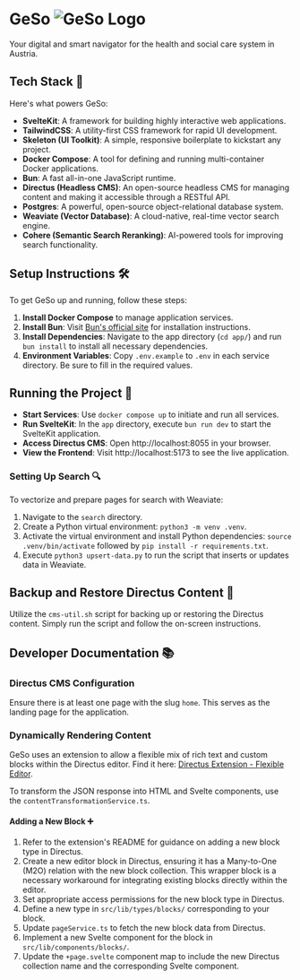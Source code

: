 # GeSo ![GeSo Logo](/app/src/static/favicon.png)

Your digital and smart navigator for the health and social care system in Austria.

## Tech Stack 🔧

Here's what powers GeSo:

- **SvelteKit**: A framework for building highly interactive web applications.
- **TailwindCSS**: A utility-first CSS framework for rapid UI development.
- **Skeleton (UI Toolkit)**: A simple, responsive boilerplate to kickstart any project.
- **Docker Compose**: A tool for defining and running multi-container Docker applications.
- **Bun**: A fast all-in-one JavaScript runtime.
- **Directus (Headless CMS)**: An open-source headless CMS for managing content and making it accessible through a RESTful API.
- **Postgres**: A powerful, open-source object-relational database system.
- **Weaviate (Vector Database)**: A cloud-native, real-time vector search engine.
- **Cohere (Semantic Search Reranking)**: AI-powered tools for improving search functionality.

## Setup Instructions 🛠️

To get GeSo up and running, follow these steps:

1. **Install Docker Compose** to manage application services.
2. **Install Bun**: Visit [Bun's official site](https://bun.sh/) for installation instructions.
3. **Install Dependencies**: Navigate to the app directory (`cd app/`) and run `bun install` to install all necessary dependencies.
4. **Environment Variables**: Copy `.env.example` to `.env` in each service directory. Be sure to fill in the required values.

## Running the Project 🏃

- **Start Services**: Use `docker compose up` to initiate and run all services.
- **Run SvelteKit**: In the `app` directory, execute `bun run dev` to start the SvelteKit application.
- **Access Directus CMS**: Open http://localhost:8055 in your browser.
- **View the Frontend**: Visit http://localhost:5173 to see the live application.

### Setting Up Search 🔍

To vectorize and prepare pages for search with Weaviate:
1. Navigate to the `search` directory.
2. Create a Python virtual environment: `python3 -m venv .venv`.
3. Activate the virtual environment and install Python dependencies: `source .venv/bin/activate` followed by `pip install -r requirements.txt`.
4. Execute `python3 upsert-data.py` to run the script that inserts or updates data in Weaviate.

## Backup and Restore Directus Content 💾

Utilize the `cms-util.sh` script for backing up or restoring the Directus content. Simply run the script and follow the on-screen instructions.

## Developer Documentation 📚

### Directus CMS Configuration

Ensure there is at least one page with the slug `home`. This serves as the landing page for the application.

### Dynamically Rendering Content

GeSo uses an extension to allow a flexible mix of rich text and custom blocks within the Directus editor. Find it here: [Directus Extension - Flexible Editor](https://github.com/formfcw/directus-extension-flexible-editor).

To transform the JSON response into HTML and Svelte components, use the `contentTransformationService.ts`.

#### Adding a New Block ➕

1. Refer to the extension's README for guidance on adding a new block type in Directus.
2. Create a new editor block in Directus, ensuring it has a Many-to-One (M2O) relation with the new block collection. This wrapper block is a necessary workaround for integrating existing blocks directly within the editor.
3. Set appropriate access permissions for the new block type in Directus.
4. Define a new type in `src/lib/types/blocks/` corresponding to your block.
5. Update `pageService.ts` to fetch the new block data from Directus.
6. Implement a new Svelte component for the block in `src/lib/components/blocks/`.
7. Update the `+page.svelte` component map to include the new Directus collection name and the corresponding Svelte component.
